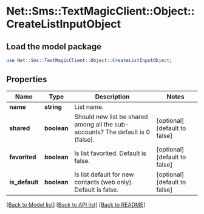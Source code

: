# Net::Sms::TextMagicClient::Object::CreateListInputObject

## Load the model package
```perl
use Net::Sms::TextMagicClient::Object::CreateListInputObject;
```

## Properties
Name | Type | Description | Notes
------------ | ------------- | ------------- | -------------
**name** | **string** | List name. | 
**shared** | **boolean** | Should new list be shared among all the sub-accounts? The default is 0 (false). | [optional] [default to false]
**favorited** | **boolean** | Is list favorited. Default is false. | [optional] [default to false]
**is_default** | **boolean** | Is list default for new contacts (web only). Default is false. | [optional] [default to false]

[[Back to Model list]](../README.md#documentation-for-models) [[Back to API list]](../README.md#documentation-for-api-endpoints) [[Back to README]](../README.md)


